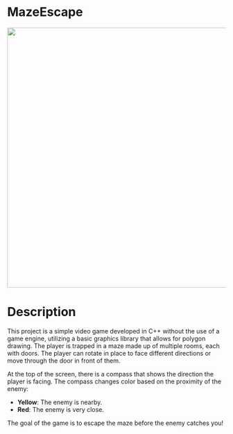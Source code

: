 # MazeEscape

<img src="maze_escape.png" width="600">

# Description
This project is a simple video game developed in C++ without the use of a game engine, utilizing a basic graphics library that allows for polygon drawing. The player is trapped in a maze made up of multiple rooms, each with doors. The player can rotate in place to face different directions or move through the door in front of them.

At the top of the screen, there is a compass that shows the direction the player is facing. The compass changes color based on the proximity of the enemy:
- **Yellow**: The enemy is nearby.
- **Red**: The enemy is very close.

The goal of the game is to escape the maze before the enemy catches you!
